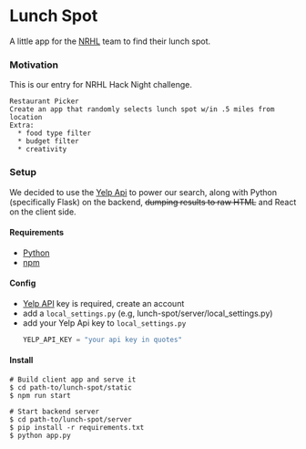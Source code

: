 # Lunch Spot
A little app for the [NRHL](https://www.hautelook.com/about) team to find their lunch spot.

### Motivation
This is our entry for NRHL Hack Night challenge.
```
Restaurant Picker
Create an app that randomly selects lunch spot w/in .5 miles from location
Extra:
  * food type filter
  * budget filter
  * creativity
```

### Setup
We decided to use the [Yelp Api](https://www.yelp.com/developers/documentation/v3/business_search) to power our search, along with Python (specifically Flask) on the backend, ~~dumping results to raw HTML~~ and React on the client side.

#### Requirements
* [Python](https://www.python.org/)
* [npm](https://www.npmjs.com/)

#### Config
- [Yelp API](https://www.yelp.com/developers/documentation/v3) key is required, create an account
- add a `local_settings.py` (e.g, lunch-spot/server/local_settings.py)
- add your Yelp Api key to `local_settings.py`
  ```python
  YELP_API_KEY = "your api key in quotes"
  ```

#### Install
```shell
# Build client app and serve it
$ cd path-to/lunch-spot/static
$ npm run start

# Start backend server
$ cd path-to/lunch-spot/server
$ pip install -r requirements.txt
$ python app.py
```


